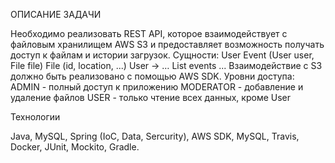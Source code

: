 ОПИСАНИЕ ЗАДАЧИ

Необходимо реализовать REST API, которое взаимодействует с файловым хранилищем AWS S3 и предоставляет возможность получать доступ к файлам и истории загрузок.
Сущности:
User
Event (User user, File file)
File (id, location, ...)
User -> … List<Events> events ...
Взаимодействие с S3 должно быть реализовано с помощью AWS SDK.
Уровни доступа:
ADMIN - полный доступ к приложению
MODERATOR - добавление и удаление файлов
USER - только чтение всех данных, кроме User

Технологии

Java, MySQL, Spring (IoC, Data, Sercurity), AWS SDK, MySQL, Travis, Docker, JUnit, Mockito, Gradle.

